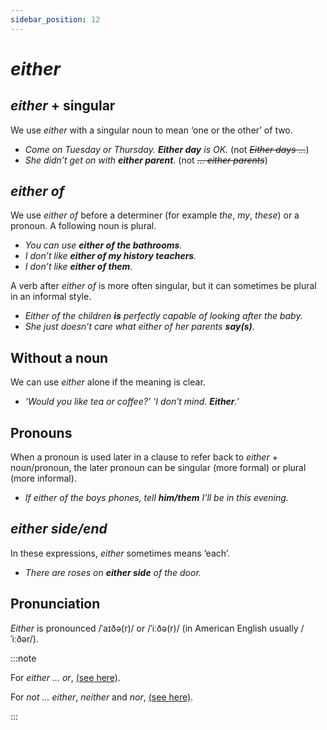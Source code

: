```yaml
---
sidebar_position: 12
---
```


# *either*

## *either* + singular

We use *either* with a singular noun to mean ‘one or the other’ of two.

- *Come on Tuesday or Thursday. **Either day** is OK.* (not *~~Either days …~~*)
- *She didn’t get on with **either parent**.* (not *~~… either parents~~*)

## *either of*

We use *either of* before a determiner (for example *the*, *my*, *these*) or a pronoun. A following noun is plural.

- *You can use **either of the bathrooms**.*
- *I don’t like **either of my history teachers**.*
- *I don’t like **either of them**.*

A verb after *either of* is more often singular, but it can sometimes be plural in an informal style.

- *Either of the children **is** perfectly capable of looking after the baby.*
- *She just doesn’t care what either of her parents **say(s)**.*

## Without a noun

We can use *either* alone if the meaning is clear.

- *‘Would you like tea or coffee?’ ‘I don’t mind. **Either**.’*

## Pronouns

When a pronoun is used later in a clause to refer back to *either* + noun/pronoun, the later pronoun can be singular (more formal) or plural (more informal).

- *If either of the boys phones, tell **him/them** I’ll be in this evening.*

## *either side/end*

In these expressions, *either* sometimes means ‘each’.

- *There are roses on **either side** of the door.*

## Pronunciation

*Either* is pronounced /ˈaɪðə(r)/ or /ˈiːðə(r)/ (in American English usually /ˈiːðər/).

:::note

For *either … or*, [(see here)](./../conjunctions-sentences-and-clauses/emphatic-coordination-both-and-n-either-n-or-not-only).

For *not … either*, *neither* and *nor*, [(see here)](./../conjunctions-sentences-and-clauses/not-or-not-nor-and-not).

:::
